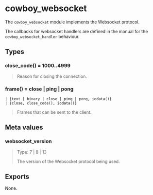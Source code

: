 cowboy_websocket
================

The `cowboy_websocket` module implements the Websocket protocol.

The callbacks for websocket handlers are defined in the manual
for the `cowboy_websocket_handler` behaviour.

Types
-----

### close_code() = 1000..4999

> Reason for closing the connection.

### frame() = close | ping | pong
	| {text | binary | close | ping | pong, iodata()}
	| {close, close_code(), iodata()}

> Frames that can be sent to the client.

Meta values
-----------

### websocket_version

> Type: 7 | 8 | 13
>
> The version of the Websocket protocol being used.

Exports
-------

None.
